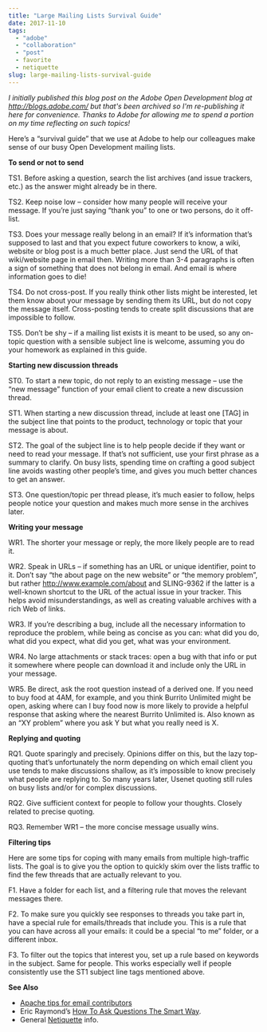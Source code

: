 ```yaml
---
title: "Large Mailing Lists Survival Guide"
date: 2017-11-10
tags: 
  - "adobe"
  - "collaboration"
  - "post"
  - favorite
  - netiquette
slug: large-mailing-lists-survival-guide
---
```


_I initially published this blog post on the Adobe Open Development blog at http://blogs.adobe.com/ but that's been archived so I'm re-publishing it here for convenience. Thanks to Adobe for allowing me to spend a portion on my time reflecting on such topics!_

Here’s a “survival guide” that we use at Adobe to help our colleagues make sense of our busy Open Development mailing lists.

**To send or not to send**

TS1. Before asking a question, search the list archives (and issue trackers, etc.) as the answer might already be in there.

TS2. Keep noise low – consider how many people will receive your message. If you’re just saying “thank you” to one or two persons, do it off-list.

TS3. Does your message really belong in an email? If it’s information that’s supposed to last and that you expect future coworkers to know, a wiki, website or blog post is a much better place. Just send the URL of that wiki/website page in email then. Writing more than 3-4 paragraphs is often a sign of something that does not belong in email. And email is where information goes to die!

TS4. Do not cross-post. If you really think other lists might be interested, let them know about your message by sending them its URL, but do not copy the message itself. Cross-posting tends to create split discussions that are impossible to follow.

TS5. Don’t be shy – if a mailing list exists it is meant to be used, so any on-topic question with a sensible subject line is welcome, assuming you do your homework as explained in this guide.

**Starting new discussion threads**

ST0. To start a new topic, do not reply to an existing message – use the “new message” function of your email client to create a new discussion thread.

ST1. When starting a new discussion thread, include at least one \[TAG\] in the subject line that points to the product, technology or topic that your message is about.

ST2. The goal of the subject line is to help people decide if they want or need to read your message. If that’s not sufficient, use your first phrase as a summary to clarify. On busy lists, spending time on crafting a good subject line avoids wasting other people’s time, and gives you much better chances to get an answer.

ST3. One question/topic per thread please, it’s much easier to follow, helps people notice your question and makes much more sense in the archives later.

**Writing your message**

WR1. The shorter your message or reply, the more likely people are to read it.

WR2. Speak in URLs – if something has an URL or unique identifier, point to it. Don’t say “the about page on the new website” or “the memory problem”, but rather http://www.example.com/about and SLING-9362 if the latter is a well-known shortcut to the URL of the actual issue in your tracker. This helps avoid misunderstandings, as well as creating valuable archives with a rich Web of links.

WR3. If you’re describing a bug, include all the necessary information to reproduce the problem, while being as concise as you can: what did you do, what did you expect, what did you get, what was your environment.

WR4. No large attachments or stack traces: open a bug with that info or put it somewhere where people can download it and include only the URL in your message.

WR5. Be direct, ask the root question instead of a derived one. If you need to buy food at 4AM, for example, and you think Burrito Unlimited might be open, asking where can I buy food now is more likely to provide a helpful response that asking where the nearest Burrito Unlimited is. Also known as an “XY problem” where you ask Y but what you really need is X.

**Replying and quoting**

RQ1. Quote sparingly and precisely. Opinions differ on this, but the lazy top-quoting that’s unfortunately the norm depending on which email client you use tends to make discussions shallow, as it’s impossible to know precisely what people are replying to. So many years later, Usenet quoting still rules on busy lists and/or for complex discussions.

RQ2. Give sufficient context for people to follow your thoughts. Closely related to precise quoting.

RQ3. Remember WR1 – the more concise message usually wins.

**Filtering tips**

Here are some tips for coping with many emails from multiple high-traffic lists. The goal is to give you the option to quickly skim over the lists traffic to find the few threads that are actually relevant to you.

F1. Have a folder for each list, and a filtering rule that moves the relevant messages there.

F2. To make sure you quickly see responses to threads you take part in, have a special rule for emails/threads that include you. This is a rule that you can have across all your emails: it could be a special “to me” folder, or a different inbox.

F3. To filter out the topics that interest you, set up a rule based on keywords in the subject. Same for people. This works especially well if people consistently use the ST1 subject line tags mentioned above.

**See Also**

- [Apache tips for email contributors](https://web.archive.org/web/20161104215503/http://www.apache.org/dev/contrib-email-tips.html)
- Eric Raymond’s [How To Ask Questions The Smart Way](https://web.archive.org/web/20161104215503/http://www.catb.org/~esr/faqs/smart-questions.html).
- General [Netiquette](https://web.archive.org/web/20161104215503/http://en.wikipedia.org/wiki/Netiquette) info.
